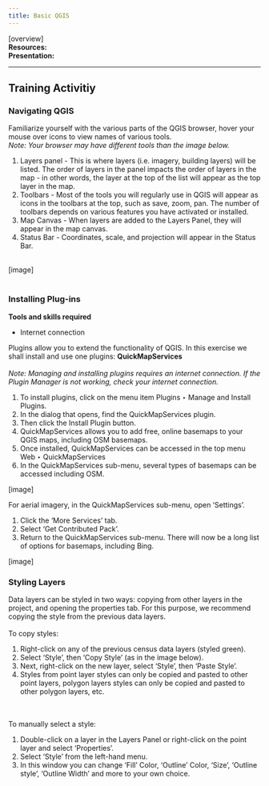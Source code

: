 ```yaml
---
title: Basic QGIS
---
```


[overview] <br>
**Resources:** <br>
**Presentation:** <br>


*** 
## Training Activitiy

### Navigating QGIS

Familiarize yourself with the various parts of the QGIS browser, hover your mouse over icons to view names of various tools. 
<br> *Note: Your browser may have different tools than the image below.*

1. Layers panel - This is where layers (i.e. imagery, building layers) will be listed. The order of layers in the panel impacts the order of layers in the map - in other words, the layer at the top of the list will appear as the top layer in the map. 
1. Toolbars - Most of the tools you will regularly use in QGIS will appear as icons in the toolbars at the top, such as save, zoom, pan. The number of toolbars depends on various features you have activated or installed. 
1. Map Canvas  - When layers are added to the Layers Panel, they will appear in the map canvas. 
1. Status Bar - Coordinates, scale, and projection will appear in the Status Bar. 

<br>
[image]
<br><br>

### Installing Plug-ins
**Tools and skills required**
*   Internet connection

Plugins allow you to extend the functionality of QGIS. In this exercise we shall install and use one plugins: **QuickMapServices**
<br><br> *Note: Managing and installing plugins requires an internet connection. If the Plugin Manager is not working, check your internet connection.*

1. To install plugins, click on the menu item Plugins ‣ Manage and Install Plugins. 
1. In the dialog that opens, find the QuickMapServices plugin. 
1. Then click the Install Plugin button.
1. QuickMapServices allows you to add free, online basemaps to your QGIS maps, including OSM basemaps. 
1. Once installed, QuickMapServices can be accessed in the top menu Web ‣ QuickMapServices
1. In the QuickMapServices sub-menu, several types of basemaps can be accessed including OSM. 

[image]

For aerial imagery, in the QuickMapServices sub-menu, open ‘Settings’.

1. Click the ‘More Services’ tab. 
1. Select ‘Get Contributed Pack’. 
1. Return to the QuickMapServices sub-menu. There will now be a long list of options for basemaps, including Bing. 

[image]

### Styling Layers
Data layers can be styled in two ways: copying from other layers in the project, and opening the properties tab. For this purpose, we recommend copying the style from the previous data layers. 
<br><br>To copy styles:

1. Right-click on any of the previous census data layers (styled green).
1. Select ‘Style’, then ‘Copy Style’ (as in the image below). 
1. Next, right-click on the new layer, select ‘Style’, then ‘Paste Style’. 
1. Styles from point layer styles can only be copied and pasted to other point layers, polygon layers styles can only be copied and pasted to other polygon layers, etc. 

<br><br>To manually select a style: 

1. Double-click on a layer in the Layers Panel or right-click on the point layer and select ‘Properties’. 
1. Select ‘Style’ from the left-hand menu.
1. In this window you can change ‘Fill’ Color, ‘Outline’ Color, ‘Size’, ‘Outline style’, ‘Outline Width’ and more to your own choice. 
